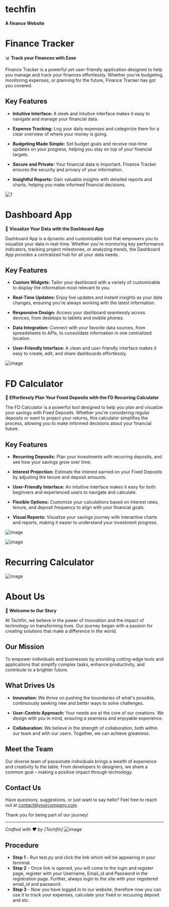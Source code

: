 # techfin
**A finance Website**
# Finance Tracker

📊 **Track your Finances with Ease**

Finance Tracker is a powerful yet user-friendly application designed to help you manage and track your finances effortlessly. Whether you're budgeting, monitoring expenses, or planning for the future, Finance Tracker has got you covered.

## Key Features

- **Intuitive Interface:** A sleek and intuitive interface makes it easy to navigate and manage your financial data.

- **Expense Tracking:** Log your daily expenses and categorize them for a clear overview of where your money is going.

- **Budgeting Made Simple:** Set budget goals and receive real-time updates on your progress, helping you stay on top of your financial targets.

- **Secure and Private:** Your financial data is important. Finance Tracker ensures the security and privacy of your information.

- **Insightful Reports:** Gain valuable insights with detailed reports and charts, helping you make informed financial decisions.

![1](https://github.com/SVPSahil303/techfin/assets/153804626/0b7a09c5-1b4a-465a-9661-23272802e55d)
# Dashboard App

🚀 **Visualize Your Data with the Dashboard App**

Dashboard App is a dynamic and customizable tool that empowers you to visualize your data in real-time. Whether you're monitoring key performance indicators, tracking project milestones, or analyzing trends, the Dashboard App provides a centralized hub for all your data needs.

## Key Features

- **Custom Widgets:** Tailor your dashboard with a variety of customizable to display the information most relevant to you.

- **Real-Time Updates:** Enjoy live updates and instant insights as your data changes, ensuring you're always working with the latest information.

- **Responsive Design:** Access your dashboard seamlessly across devices, from desktops to tablets and mobile phones.

- **Data Integration:** Connect with your favorite data sources, from spreadsheets to APIs, to consolidate information in one centralized location.

- **User-Friendly Interface:** A clean and user-friendly interface makes it easy to create, edit, and share dashboards effortlessly.

![image](https://github.com/SVPSahil303/techfin/assets/153804626/43042d2f-4a58-4c36-8f54-8cdfea35de7d)
# FD Calculator

🔄 **Effortlessly Plan Your Fixed Deposits with the FD Recurring Calculator**

The FD Calculator is a powerful tool designed to help you plan and visualize your savings with Fixed Deposits. Whether you're considering regular deposits or want to project your returns, this calculator simplifies the process, allowing you to make informed decisions about your financial future.

## Key Features

- **Recurring Deposits:** Plan your investments with recurring deposits, and see how your savings grow over time.

- **Interest Projection:** Estimate the interest earned on your Fixed Deposits by adjusting the tenure and deposit amounts.

- **User-Friendly Interface:** An intuitive interface makes it easy for both beginners and experienced users to navigate and calculate.

- **Flexible Options:** Customize your calculations based on interest rates, tenure, and deposit frequency to align with your financial goals.

- **Visual Reports:** Visualize your savings journey with interactive charts and reports, making it easier to understand your investment progress.

![image](https://github.com/SVPSahil303/techfin/assets/153804626/fcc06571-659e-44ad-a120-5d00eab40420)

![image](https://github.com/SVPSahil303/techfin/assets/153804626/43d3317f-f09f-4d84-af52-c63cc412b582)

# Recurring Calculator
![image](https://github.com/SVPSahil303/techfin/assets/153804626/34234245-0327-478a-8a16-5005f0b4bd1d)

# About Us

🌟 **Welcome to Our Story**

At Techfin, we believe in the power of innovation and the impact of technology on transforming lives. Our journey began with a passion for creating solutions that make a difference in the world.

## Our Mission

To empower individuals and businesses by providing cutting-edge tools and applications that simplify complex tasks, enhance productivity, and contribute to a brighter future.

## What Drives Us

- **Innovation:** We thrive on pushing the boundaries of what's possible, continuously seeking new and better ways to solve challenges.

- **User-Centric Approach:** Your needs are at the core of our creations. We design with you in mind, ensuring a seamless and enjoyable experience.

- **Collaboration:** We believe in the strength of collaboration, both within our team and with our users. Together, we can achieve greatness.

## Meet the Team

Our diverse team of passionate individuals brings a wealth of experience and creativity to the table. From developers to designers, we share a common goal – making a positive impact through technology.

## Contact Us

Have questions, suggestions, or just want to say hello? Feel free to reach out at [contact@yourcompany.com](mailto:contact@yourcompany.com).

Thank you for being part of our journey!

---

*Crafted with ❤️ by [Techfin]*
![image](https://github.com/SVPSahil303/techfin/assets/153804626/ca1e7cb9-76f6-41d9-a2f1-e6b4d23ea5e5)

## **Procedure**
- **Step 1** - Run test.py and click the link which will be appearing in your terminal.
- **Step 2** - Once link is opened, you will come to the login and register page, register with your Username, Email_id and Password in the registration page. Further, always login to the site with your registered email_id and password.
- **Step 3** - Now you have logged in to our website, therefore now you can use it to track your expenses, calculate your fixed or recuuring deposit and etc.
